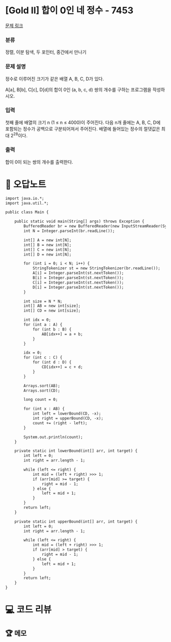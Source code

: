 # [Gold II] 합이 0인 네 정수 - 7453 

[문제 링크](https://www.acmicpc.net/problem/7453) 

### 분류

정렬, 이분 탐색, 두 포인터, 중간에서 만나기

### 문제 설명

<p>정수로 이루어진 크기가 같은 배열 A, B, C, D가 있다.</p>

<p>A[a], B[b], C[c], D[d]의 합이 0인 (a, b, c, d) 쌍의 개수를 구하는 프로그램을 작성하시오.</p>

### 입력 

 <p>첫째 줄에 배열의 크기 n (1 ≤ n ≤ 4000)이 주어진다. 다음 n개 줄에는 A, B, C, D에 포함되는 정수가 공백으로 구분되어져서 주어진다. 배열에 들어있는 정수의 절댓값은 최대 2<sup>28</sup>이다.</p>

### 출력 

 <p>합이 0이 되는 쌍의 개수를 출력한다.</p>



#  🚀  오답노트 

```diff
import java.io.*;
import java.util.*;

public class Main {

    public static void main(String[] args) throws Exception {
        BufferedReader br = new BufferedReader(new InputStreamReader(System.in));
        int N = Integer.parseInt(br.readLine());

        int[] A = new int[N];
        int[] B = new int[N];
        int[] C = new int[N];
        int[] D = new int[N];

        for (int i = 0; i < N; i++) {
            StringTokenizer st = new StringTokenizer(br.readLine());
            A[i] = Integer.parseInt(st.nextToken());
            B[i] = Integer.parseInt(st.nextToken());
            C[i] = Integer.parseInt(st.nextToken());
            D[i] = Integer.parseInt(st.nextToken());
        }

        int size = N * N;
        int[] AB = new int[size];
        int[] CD = new int[size];

        int idx = 0;
        for (int a : A) {
            for (int b : B) {
                AB[idx++] = a + b;
            }
        }

        idx = 0;
        for (int c : C) {
            for (int d : D) {
                CD[idx++] = c + d;
            }
        }

        Arrays.sort(AB);
        Arrays.sort(CD);

        long count = 0;

        for (int x : AB) {
            int left = lowerBound(CD, -x);
            int right = upperBound(CD, -x);
            count += (right - left);
        }

        System.out.println(count);
    }

    private static int lowerBound(int[] arr, int target) {
        int left = 0;
        int right = arr.length - 1;

        while (left <= right) {
            int mid = (left + right) >>> 1;
            if (arr[mid] >= target) {
                right = mid - 1;
            } else {
                left = mid + 1;
            }
        }
        return left;
    }

    private static int upperBound(int[] arr, int target) {
        int left = 0;
        int right = arr.length - 1;

        while (left <= right) {
            int mid = (left + right) >>> 1;
            if (arr[mid] > target) {
                right = mid - 1;
            } else {
                left = mid + 1;
            }
        }
        return left;
    }
}

```

# 💻 코드 리뷰




 ## 🏆 메모 

